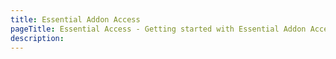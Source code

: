 ```yaml
---
title: Essential Addon Access
pageTitle: Essential Access - Getting started with Essential Addon Access for YOOtheme Pro
description:
---
```

